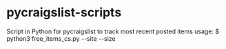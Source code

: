 # pycraigslist-scripts
Script in Python for pycraigslist to track most recent posted items
usage:
  $ python3 free_items_cs.py --site <list of cities seperated by spaces> --size <size of queue to hold rolling list>

